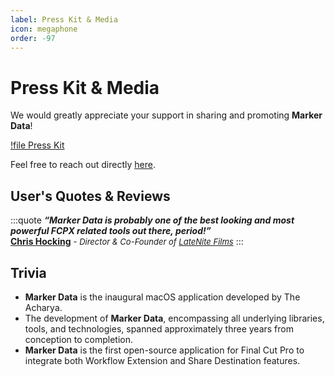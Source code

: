 ```yaml
---
label: Press Kit & Media
icon: megaphone
order: -97
---
```


# Press Kit & Media

We would greatly appreciate your support in sharing and promoting **Marker Data**!

[!file Press Kit](/static/sample.txt)

Feel free to reach out directly [here](https://theacharya.co/contact).

## User's Quotes & Reviews

<style>
	.quote {
		text-align: left;
		color: #FFFFFF;
		border-radius: 10px;
		background-color: #5e5cde;
		border: 2px solid #5e5cde;
		padding-top: 20px;
		padding-left: 20px;
		padding-right: 20px;
		margin-bottom: 20px;
	}
	
	.quote a {
		color: #FFFFFF;
		text-decoration: none;
	}
	
	.quote a:hover {
		text-decoration: underline; /* Optional: underline on hover */
	}
</style>
:::quote
***“Marker Data is probably one of the best looking and most powerful FCPX related tools out there, period!”***<br />
**[Chris Hocking](https://x.com/chrisatlatenite)** <font size="2">- _Director & Co-Founder of [LateNite Films](https://latenitefilms.com)_</font>
:::

## Trivia

- **Marker Data** is the inaugural macOS application developed by The Acharya.
- The development of **Marker Data**, encompassing all underlying libraries, tools, and technologies, spanned approximately three years from conception to completion.
- **Marker Data** is the first open-source application for Final Cut Pro to integrate both Workflow Extension and Share Destination features.